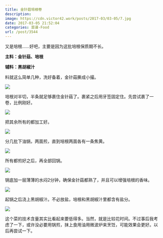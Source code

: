 ```yaml
---
title: 金针菇培根卷
description: 
image: https://cdn.victor42.work/posts/2017-03/03-05/7.jpg
date: 2017-03-05 21:52:04
categories: 菜谱-Food
url: /post/3544
---
```


又是培根……好吧，主要是因为这批培根保质期不长。

**主料：金针菇、培根**

**辅料：黑胡椒汁**

料就这么简单几种，洗好备着，金针菇撕成小撮。

![](https://cdn.victor42.work/posts/2017-03/03-05/1.jpg)

培根对半切，半条就足够裹住金针菇了。裹紧之后用牙签固定住。先尝试裹了一卷，比例刚好。

![](https://cdn.victor42.work/posts/2017-03/03-05/2.jpg)

把其余所有的都加工好。

![](https://cdn.victor42.work/posts/2017-03/03-05/3.jpg)

分几批下油锅，两面煎，直到培根两面各有一条焦黄。

![](https://cdn.victor42.work/posts/2017-03/03-05/4.jpg)

所有都煎好之后，再全部回锅。

![](https://cdn.victor42.work/posts/2017-03/03-05/5.jpg)

锅底加一层薄薄的水闷2分钟，确保金针菇都熟了，并且可以增强培根的香味。

![](https://cdn.victor42.work/posts/2017-03/03-05/6.jpg)

起锅之后浇上黑胡椒汁。不必放盐，培根和黑胡椒汁里都含有盐分。

![](https://cdn.victor42.work/posts/2017-03/03-05/7.jpg)

这个菜的技术含量其实比看起来要低得多。当然，就是比较花时间。不过事后我考虑了一下，或许没必要用锅煎，抹上食用油用微波炉来烹饪，可能效果会更好。以后再尝试一下。